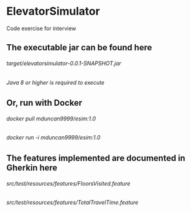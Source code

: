 # ElevatorSimulator

Code exercise for interview

## The executable jar can be found here
###### target/elevatorsimulator-0.0.1-SNAPSHOT.jar
###### Java 8 or higher is required to execute

## Or, run with Docker
###### docker pull mduncan9999/esim:1.0
###### docker run -i mduncan9999/esim:1.0

## The features implemented are documented in Gherkin here
###### src/test/resources/features/FloorsVisited.feature
###### src/test/resources/features/TotalTravelTime.feature


